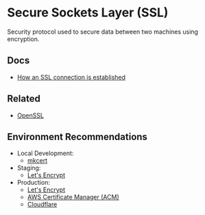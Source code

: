 # Secure Sockets Layer (SSL)

Security protocol used to secure data between two machines using encryption.

## Docs

- [How an SSL connection is established](https://www.ibm.com/docs/en/cics-tg-zos/9.3.0?topic=ssl-how-connection-is-established)

## Related

- [OpenSSL](/openssl.md)

## Environment Recommendations

- Local Development:
  - [mkcert](/mkcert.md)
- Staging:
  - [Let's Encrypt](/lets-encrypt/README.md)
- Production:
  - [Let's Encrypt](/lets-encrypt/README.md)
  - [AWS Certificate Manager (ACM)](/aws/services/acm.md)
  - [Cloudflare](https://cloudflare.com/ssl)

<!--
local-ssl-proxy
-->
